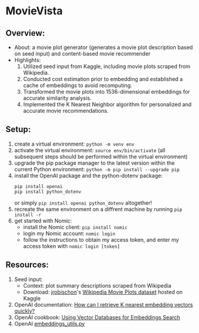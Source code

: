 # MovieVista

## Overview:

- About: a movie plot generator (generates a movie plot description based on seed input) and content-based movie recommender
- Highlights:
  1. Utilized seed input from Kaggle, including movie plots scraped from Wikipedia.
  2. Conducted cost estimation prior to embedding and established a cache of embeddings to avoid recomputing.
  3. Transformed the movie plots into 1536-dimensional embeddings for accurate similarity analysis.
  4. Implemented the K Nearest Neighbor algorithm for personalized and accurate movie recommendations.

## Setup:

1. create a virtual environment: `python -m venv env`
2. activate the virtual environment: `source env/bin/activate` (all subsequent steps should be performed within the virtual environment)
3. upgrade the pip package manager to the latest version within the current Python environment: `python -m pip install --upgrade pip`
4. install the OpenAI package and the python-dotenv package:
   ```
   pip install openai
   pip install python_dotenv
   ```
   or simply `pip install openai python_dotenv` altogether!
5. recreate the same environment on a diffrent machine by running `pip install -r`
6. get started with Nomic:
   - install the Nomic client: `pip install nomic`
   - login my Nomic account: `nomic login`
   - follow the instructions to obtain my access token, and enter my access token with `nomic login [token]`

## Resources:

1. Seed input:
   - Context: plot summary descriptions scraped from Wikipedia
   - Download: [jrobischon](https://www.kaggle.com/jrobischon)'s [Wikipedia Movie Plots dataset](https://www.kaggle.com/datasets/jrobischon/wikipedia-movie-plots) hosted on Kaggle
2. OpenAI documentation: [How can I retrieve K nearest embedding vectors quickly?](https://platform.openai.com/docs/guides/embeddings/how-can-i-retrieve-k-nearest-embedding-vectors-quickly)
3. OpenAI cookbook: [Using Vector Databases for Embeddings Search](https://github.com/openai/openai-cookbook/blob/main/examples/vector_databases/Using_vector_databases_for_embeddings_search.ipynb)
4. OpenAI [embeddings_utils.py](https://github.com/openai/openai-python/blob/main/openai/embeddings_utils.py)

